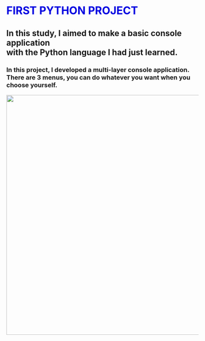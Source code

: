 <h1><font color=”purple”>FIRST PYTHON PROJECT </font></h1>
<h2>In this study, I aimed to make a basic console application <br> with the Python language I had just learned.</h2>
<h3>In this project, I developed a multi-layer console application. There are 3 menus, you can do whatever you want when you choose yourself.</h3>
<img width="1200" height="628" src="https://images.datacamp.com/image/upload/f_auto,q_auto:best/v1603718736/Why_Your_Company_Needs_Python_for_Business_Analytics_xzzles.png">
